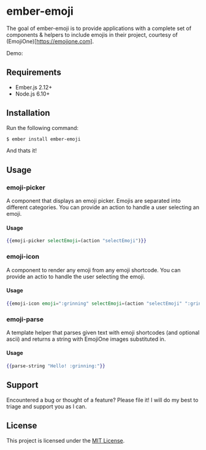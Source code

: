 ember-emoji
==============================================================================

The goal of ember-emoji is to provide applications with a complete set of
components & helpers to include emojis in their project, courtesy of
(EmojiOne)[https://emojione.com].

Demo: <link>


Requirements
------------

 - Ember.js 2.12+
 - Node.js 6.10+


Installation
------------

Run the following command:

```bash
$ ember install ember-emoji
```

And thats it!


Usage
-----

### emoji-picker

A component that displays an emoji picker. Emojis are separated into different categories. You can provide an action to handle a user selecting an emoji.

#### Usage

```hbs
{{emoji-picker selectEmoji=(action "selectEmoji")}}
```

### emoji-icon

A component to render any emoji from any emoji shortcode. You can provide an actio to handle the user selecting the emoji.

#### Usage

```hbs
{{emoji-icon emoji=":grinning" selectEmoji=(action "selectEmoji" ":grinning:")
```

### emoji-parse

A template helper that parses given text with emoji shortcodes (and optional ascii) and returns a string with EmojiOne images substituted in.

#### Usage

```hbs
{{parse-string "Hello! :grinning:"}}
```


Support
-------

Encountered a bug or thought of a feature? Please file it! I will do my best to
triage and support you as I can.


License
-------

This project is licensed under the [MIT License](LICENSE.md).

